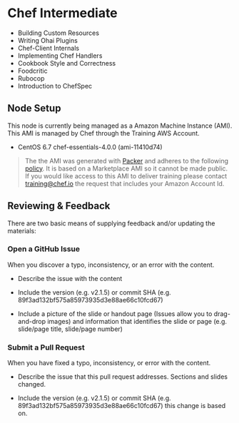 # Chef Intermediate

* Building Custom Resources
* Writing Ohai Plugins
* Chef-Client Internals
* Implementing Chef Handlers
* Cookbook Style and Correctness
* Foodcritic
* Rubocop
* Introduction to ChefSpec

## Node Setup

This node is currently being managed as a Amazon Machine Instance (AMI). This AMI is managed by Chef through the Training AWS Account.

* CentOS 6.7 chef-essentials-4.0.0 (ami-11410d74)

> The the AMI was generated with [Packer](https://github.com/chef-training/chefdk-fundamentals-image) and adheres to the following [policy](https://github.com/chef-training/chefdk-fundamentals-image/blob/master/cookbooks/fundamentals/recipes/centos.rb). It is based on a Marketplace AMI so it cannot be made public. If you would like access to this AMI to deliver training please contact [training@chef.io](mailto:training@chef.io) the request that includes your Amazon Account Id.



## Reviewing & Feedback

There are two basic means of supplying feedback and/or updating the materials:

### Open a GitHub Issue

When you discover a typo, inconsistency, or an error with the content.

* Describe the issue with the content

* Include the version (e.g. v2.1.5) or commit SHA (e.g. 89f3ad132bf575a85973935d3e88ae66c10fcd67)

* Include a picture of the slide or handout page (Issues allow you to drag-and-drop images) and information that identifies the slide or page (e.g. slide/page title, slide/page number)

### Submit a Pull Request

When you have fixed a typo, inconsistency, or error with the content.

* Describe the issue that this pull request addresses. Sections and slides changed.

* Include the version (e.g. v2.1.5) or commit SHA (e.g. 89f3ad132bf575a85973935d3e88ae66c10fcd67) this change is based on.
